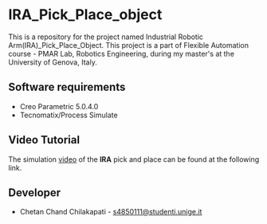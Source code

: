 # IRA_Pick_Place_object
This is a repository for the project named Industrial Robotic Arm(IRA)_Pick_Place_Object. This project is a part of Flexible Automation course - PMAR Lab, Robotics Engineering, during my master's at the University of Genova, Italy.


## Software requirements

* Creo Parametric 5.0.4.0
* Tecnomatix/Process Simulate


## Video Tutorial
The simulation [video](https://www.youtube.com/watch?v=WfgFxgPY99w) of the **IRA** pick and place can be found at the following link.


## Developer

* Chetan Chand Chilakapati - s4850111@studenti.unige.it
